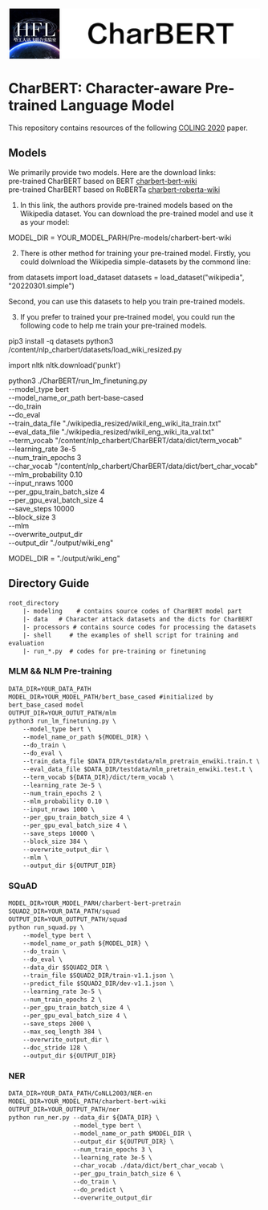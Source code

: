 <p align="center">
  <br>
    <img src="data/CharBert_logo.png" width="500" />  
  <br>
</p>
 
# CharBERT: Character-aware Pre-trained Language Model 

This repository contains resources of the following [COLING 2020](https://www.coling2020.org) paper.  


## Models
We primarily provide two models. Here are the download links:   
pre-trained CharBERT based on BERT [charbert-bert-wiki](https://drive.google.com/file/d/1rF5_LbA2qIHuehnNepGmjz4Mu6OqEzYT/view?usp=sharing)    
pre-trained CharBERT based on RoBERTa [charbert-roberta-wiki](https://drive.google.com/file/d/1tkO7_EH1Px7tXRxNDu6lzr_y8b4Q709f/view?usp=sharing)   

1. In this link, the authors provide pre-trained models based on the Wikipedia dataset. You can download the pre-trained model and use it as your model:

MODEL_DIR = YOUR_MODEL_PARH/Pre-models/charbert-bert-wiki

2. There is other method for training your pre-trained model. Firstly, you could dolwnload the Wikipedia simple-datasets by the commond line:
   
from datasets import load_dataset
datasets = load_dataset("wikipedia", "20220301.simple")

Second, you can use this datasets to help you train pre-trained models.

3. If you prefer to trained your pre-trained model, you could run the following code to help me train your pre-trained models.

pip3 install -q datasets
python3 /content/nlp_charbert/datasets/load_wiki_resized.py

import nltk
nltk.download('punkt')

python3 ./CharBERT/run_lm_finetuning.py \
    --model_type bert \
    --model_name_or_path bert-base-cased \
    --do_train \
    --do_eval \
    --train_data_file "./wikipedia_resized/wikil_eng_wiki_ita_train.txt" \
    --eval_data_file  "./wikipedia_resized/wikil_eng_wiki_ita_val.txt" \
    --term_vocab "/content/nlp_charbert/CharBERT/data/dict/term_vocab" \
    --learning_rate 3e-5 \
    --num_train_epochs 3 \
    --char_vocab "/content/nlp_charbert/CharBERT/data/dict/bert_char_vocab" \
    --mlm_probability 0.10 \
    --input_nraws 1000 \
    --per_gpu_train_batch_size 4 \
    --per_gpu_eval_batch_size 4 \
    --save_steps 10000 \
    --block_size 3 \
    --mlm \
    --overwrite_output_dir \
    --output_dir  "./output/wiki_eng"
 
MODEL_DIR = "./output/wiki_eng"


## Directory Guide
```
root_directory
    |- modeling    # contains source codes of CharBERT model part
    |- data   # Character attack datasets and the dicts for CharBERT
    |- processors # contains source codes for processing the datasets
    |- shell     # the examples of shell script for training and evaluation
    |- run_*.py  # codes for pre-training or finetuning

```

### MLM && NLM Pre-training
```
DATA_DIR=YOUR_DATA_PATH
MODEL_DIR=YOUR_MODEL_PATH/bert_base_cased #initialized by bert_base_cased model
OUTPUT_DIR=YOUR_OUTUT_PATH/mlm
python3 run_lm_finetuning.py \
    --model_type bert \
    --model_name_or_path ${MODEL_DIR} \
    --do_train \
    --do_eval \
    --train_data_file $DATA_DIR/testdata/mlm_pretrain_enwiki.train.t \
    --eval_data_file $DATA_DIR/testdata/mlm_pretrain_enwiki.test.t \
    --term_vocab ${DATA_DIR}/dict/term_vocab \
    --learning_rate 3e-5 \
    --num_train_epochs 2 \
    --mlm_probability 0.10 \
    --input_nraws 1000 \
    --per_gpu_train_batch_size 4 \
    --per_gpu_eval_batch_size 4 \
    --save_steps 10000 \
    --block_size 384 \
    --overwrite_output_dir \
    --mlm \
    --output_dir ${OUTPUT_DIR}

```

### SQuAD
```
MODEL_DIR=YOUR_MODEL_PARH/charbert-bert-pretrain 
SQUAD2_DIR=YOUR_DATA_PATH/squad 
OUTPUT_DIR=YOUR_OUTPUT_PATH/squad 
python run_squad.py \
    --model_type bert \
    --model_name_or_path ${MODEL_DIR} \
    --do_train \
    --do_eval \
    --data_dir $SQUAD2_DIR \
    --train_file $SQUAD2_DIR/train-v1.1.json \
    --predict_file $SQUAD2_DIR/dev-v1.1.json \
    --learning_rate 3e-5 \
    --num_train_epochs 2 \
    --per_gpu_train_batch_size 4 \
    --per_gpu_eval_batch_size 4 \
    --save_steps 2000 \
    --max_seq_length 384 \
    --overwrite_output_dir \
    --doc_stride 128 \
    --output_dir ${OUTPUT_DIR}
```

### NER
```
DATA_DIR=YOUR_DATA_PATH/CoNLL2003/NER-en
MODEL_DIR=YOUR_MODEL_PATH/charbert-bert-wiki
OUTPUT_DIR=YOUR_OUTPUT_PATH/ner
python run_ner.py --data_dir ${DATA_DIR} \
                  --model_type bert \
                  --model_name_or_path $MODEL_DIR \
                  --output_dir ${OUTPUT_DIR} \
                  --num_train_epochs 3 \
                  --learning_rate 3e-5 \
                  --char_vocab ./data/dict/bert_char_vocab \
                  --per_gpu_train_batch_size 6 \
                  --do_train \
                  --do_predict \
                  --overwrite_output_dir
```
